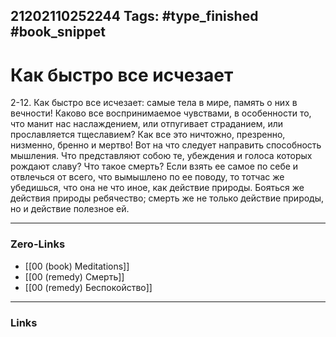 21202110252244
Tags: #type_finished #book_snippet 
---
# Как быстро все исчезает

 2-12. Как быстро все исчезает: самые тела в мире, память о них в вечности! Каково все воспринимаемое чувствами, в особенности то, что манит нас наслаждением, или отпугивает страданием, или прославляется тщеславием? Как все это ничтожно, презренно, низменно, бренно и мертво! Вот на что следует направить способность мышления. Что представляют собою те, убеждения и голоса которых рождают славу? Что такое смерть? Если взять ее самое по себе и отвлечься от всего, что вымышлено по ее поводу, то тотчас же убедишься, что она не что иное, как действие природы. Бояться же действия природы  ребячество; смерть же не только действие природы, но и действие полезное ей.

---
### Zero-Links
 - [[00 (book) Meditations]]
 - [[00 (remedy) Смерть]]
 - [[00 (remedy) Беспокойство]]
 
---
### Links
